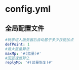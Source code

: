 # config.yml

## 全局配置文件
```yaml
#玩家进入服务器后自动基于多少技能加点
defPoint: 1
#最大蓝量算法
maxMp: '#(蓝量)#'
#回蓝速度算法
replyMp: '#(蓝量恢复)#'
```